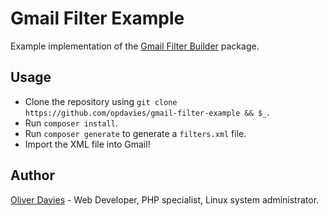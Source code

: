 # Gmail Filter Example

Example implementation of the [Gmail Filter Builder](https://github.com/opdavies/gmail-filter-builder) package.

## Usage

- Clone the repository using `git clone https://github.com/opdavies/gmail-filter-example && $_`.
- Run `composer install`.
- Run `composer generate` to generate a `filters.xml` file.
- Import the XML file into Gmail!

## Author

[Oliver Davies](https://www.oliverdavies.uk) - Web Developer, PHP specialist, Linux system administrator.
